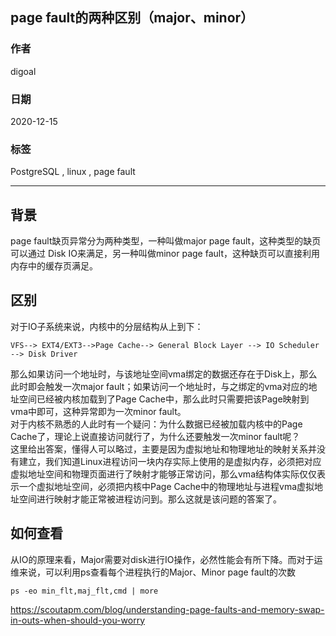 ## page fault的两种区别（major、minor）  
  
### 作者  
digoal  
  
### 日期  
2020-12-15  
  
### 标签  
PostgreSQL , linux , page fault   
  
----  
  
## 背景  
page fault缺页异常分为两种类型，一种叫做major page fault，这种类型的缺页可以通过 Disk IO来满足，另一种叫做minor page fault，这种缺页可以直接利用内存中的缓存页满足。  
  
## 区别  
对于IO子系统来说，内核中的分层结构从上到下：  
  
```  
VFS--> EXT4/EXT3-->Page Cache--> General Block Layer --> IO Scheduler --> Disk Driver  
```  
  
那么如果访问一个地址时，与该地址空间vma绑定的数据还存在于Disk上，那么此时即会触发一次major fault；如果访问一个地址时，与之绑定的vma对应的地址空间已经被内核加载到了Page Cache中，那么此时只需要把该Page映射到vma中即可，这种异常即为一次minor fault。  
对于内核不熟悉的人此时有一个疑问：为什么数据已经被加载内核中的Page Cache了，理论上说直接访问就行了，为什么还要触发一次minor fault呢？  
这里给出答案，懂得人可以略过，主要是因为虚拟地址和物理地址的映射关系并没有建立，我们知道Linux进程访问一块内存实际上使用的是虚拟内存，必须把对应虚拟地址空间和物理页面进行了映射才能够正常访问，那么vma结构体实际仅仅表示一个虚拟地址空间，必须把内核中Page Cache中的物理地址与进程vma虚拟地址空间进行映射才能正常被进程访问到。那么这就是该问题的答案了。  
  
## 如何查看  
从IO的原理来看，Major需要对disk进行IO操作，必然性能会有所下降。而对于运维来说，可以利用ps查看每个进程执行的Major、Minor page fault的次数  
  
```  
ps -eo min_flt,maj_flt,cmd | more  
```  
  
https://scoutapm.com/blog/understanding-page-faults-and-memory-swap-in-outs-when-should-you-worry  
